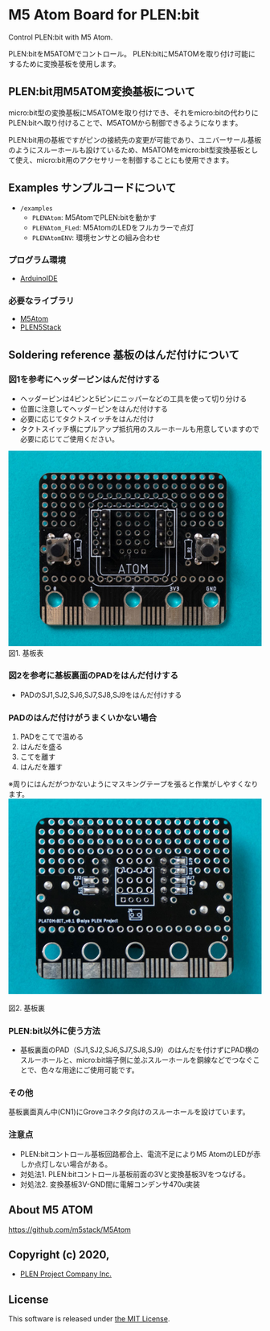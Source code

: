 # M5 Atom Board for PLEN:bit

Control PLEN:bit with M5 Atom.

PLEN:bitをM5ATOMでコントロール。
PLEN:bitにM5ATOMを取り付け可能にするために変換基板を使用します。

## PLEN:bit用M5ATOM変換基板について

micro:bit型の変換基板にM5ATOMを取り付けでき、それをmicro:bitの代わりにPLEN:bitへ取り付けることで、M5ATOMから制御できるようになります。

PLEN:bit用の基板ですがピンの接続先の変更が可能であり、ユニバーサール基板のようにスルーホールも設けているため、M5ATOMをmicro:bit型変換基板として使え、micro:bit用のアクセサリーを制御することにも使用できます。

## Examples サンプルコードについて

- `/examples`
    - `PLENAtom`: M5AtomでPLEN:bitを動かす
    - `PLENAtom_FLed`: M5AtomのLEDをフルカラーで点灯
    - `PLENAtomENV`: 環境センサとの組み合わせ

### プログラム環境
- [ArduinoIDE](https://www.arduino.cc/en/Main/Software)
### 必要なライブラリ
- [M5Atom](https://github.com/m5stack/M5Atom)
- [PLEN5Stack](https://github.com/plenprojectcompany/PLEN5Stack)

## Soldering reference 基板のはんだ付けについて
### 図1を参考にヘッダーピンはんだ付けする
- ヘッダーピンは4ピンと5ピンにニッパーなどの工具を使って切り分ける
- 位置に注意してヘッダーピンをはんだ付けする
- 必要に応じてタクトスイッチをはんだ付け
- タクトスイッチ横にプルアップ抵抗用のスルーホールも用意していますので必要に応じてご使用ください。

<img src="./.assets/atom_board_front.png">
<figcaption>図1. 基板表</figcaption>

### 図2を参考に基板裏面のPADをはんだ付けする
- PADのSJ1,SJ2,SJ6,SJ7,SJ8,SJ9をはんだ付けする

### PADのはんだ付けがうまくいかない場合
1. PADをこてで温める
2. はんだを盛る
3. こてを離す
4. はんだを離す

※周りにはんだがつかないようにマスキングテープを張ると作業がしやすくなります。
<img src="./.assets/atom_board_back.png">
<figcaption>図2. 基板裏</figcaption>


### PLEN:bit以外に使う方法
- 基板裏面のPAD（SJ1,SJ2,SJ6,SJ7,SJ8,SJ9）のはんだを付けずにPAD横のスルーホールと、micro:bit端子側に並ぶスルーホールを銅線などでつなぐことで、色々な用途にご使用可能です。

### その他
基板裏面真ん中(CN1)にGroveコネクタ向けのスルーホールを設けています。

### 注意点
- PLEN:bitコントロール基板回路都合上、電流不足によりM5 AtomのLEDが赤しか点灯しない場合がある。
- 対処法1. PLEN:bitコントロール基板前面の3Vと変換基板3Vをつなげる。
- 対処法2. 変換基板3V-GND間に電解コンデンサ470u実装

## About M5 ATOM
https://github.com/m5stack/M5Atom

## Copyright (c) 2020,
- [PLEN Project Company Inc.](https://plen.jp)

## License
This software is released under [the MIT License](http://opensource.org/licenses/mit-license.php).

